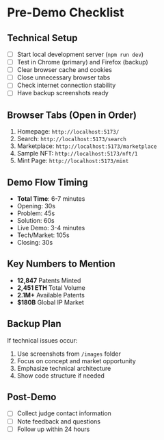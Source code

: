 # Pre-Demo Checklist

## Technical Setup
- [ ] Start local development server (`npm run dev`)
- [ ] Test in Chrome (primary) and Firefox (backup)
- [ ] Clear browser cache and cookies
- [ ] Close unnecessary browser tabs
- [ ] Check internet connection stability
- [ ] Have backup screenshots ready

## Browser Tabs (Open in Order)
1. Homepage: `http://localhost:5173/`
2. Search: `http://localhost:5173/search`
3. Marketplace: `http://localhost:5173/marketplace`
4. Sample NFT: `http://localhost:5173/nft/1`
5. Mint Page: `http://localhost:5173/mint`

## Demo Flow Timing
- **Total Time**: 6-7 minutes
- Opening: 30s
- Problem: 45s
- Solution: 60s
- Live Demo: 3-4 minutes
- Tech/Market: 105s
- Closing: 30s

## Key Numbers to Mention
- **12,847** Patents Minted
- **2,451 ETH** Total Volume
- **2.1M+** Available Patents
- **$180B** Global IP Market

## Backup Plan
If technical issues occur:
1. Use screenshots from `/images` folder
2. Focus on concept and market opportunity
3. Emphasize technical architecture
4. Show code structure if needed

## Post-Demo
- [ ] Collect judge contact information
- [ ] Note feedback and questions
- [ ] Follow up within 24 hours